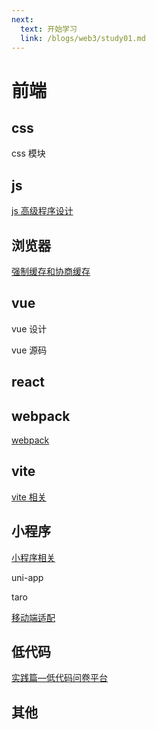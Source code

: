 ```yaml
---
next:
  text: 开始学习
  link: /blogs/web3/study01.md
---
```


# 前端

## css

css 模块

## js

[js 高级程序设计](./js.md)

## 浏览器

[强制缓存和协商缓存](./huancun.md)

## vue

vue 设计

vue 源码

## react

## webpack

[webpack](./webpack.md)

## vite

[vite 相关](./vite.md)

## 小程序

[小程序相关](./minprogram.md)

uni-app

taro

[移动端适配](./yidongduanshipei.md)

## 低代码

[实践篇—低代码问卷平台](https://juejin.cn/post/7078860542026186765)

## 其他
